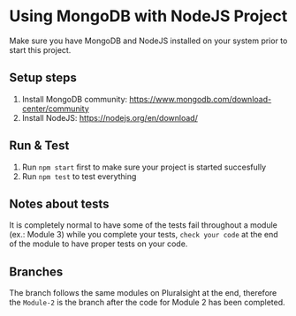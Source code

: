 # Using MongoDB with NodeJS Project
Make sure you have MongoDB and NodeJS installed on your system prior to start this project. 

## Setup steps
1. Install MongoDB community: https://www.mongodb.com/download-center/community
2. Install NodeJS: https://nodejs.org/en/download/

## Run & Test
1. Run `npm start` first to make sure your project is started succesfully
2. Run `npm test` to test everything

## Notes about tests
It is completely normal to have some of the tests fail throughout a module (ex.: Module 3) while you complete your tests, `check your code` at the end of the module to have proper tests on your code.

## Branches
The branch follows the same modules on Pluralsight at the end, therefore the `Module-2` is the branch after the code for Module 2 has been completed.
